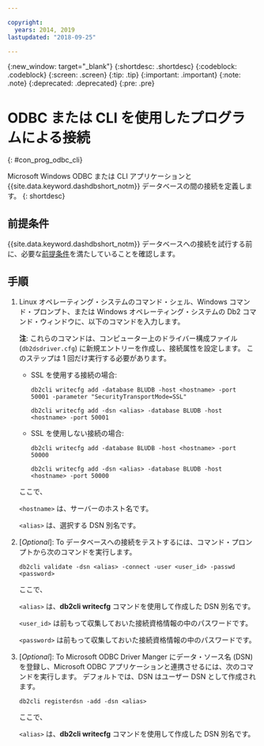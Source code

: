 ```yaml
---

copyright:
  years: 2014, 2019
lastupdated: "2018-09-25"

---
```


<!-- Attribute definitions --> 
{:new_window: target="_blank"}
{:shortdesc: .shortdesc}
{:codeblock: .codeblock}
{:screen: .screen}
{:tip: .tip}
{:important: .important}
{:note: .note}
{:deprecated: .deprecated}
{:pre: .pre}

# ODBC または CLI を使用したプログラムによる接続
{: #con_prog_odbc_cli}

Microsoft Windows ODBC または CLI アプリケーションと {{site.data.keyword.dashdbshort_notm}} データベースの間の接続を定義します。
{: shortdesc}

## 前提条件

{{site.data.keyword.dashdbshort_notm}} データベースへの接続を試行する前に、必要な[前提条件](connecting.html#prereqs)を満たしていることを確認します。

<!-- Before you can connect to your database, you must perform the following steps:

- [Verify prerequisites](prereqs.html), including installing driver packages, configuring your local environment, and downloading SSL certificates (if needed)
- Collect [connection information](credentials.html), including database details such as host name and port numbers, and connection credentials such as user ID and password -->

## 手順

1. Linux オペレーティング・システムのコマンド・シェル、Windows コマンド・プロンプト、または Windows オペレーティング・システムの Db2 コマンド・ウィンドウに、以下のコマンドを入力します。

   **注**: これらのコマンドは、コンピューター上のドライバー構成ファイル (`db2dsdriver.cfg`) に新規エントリーを作成し、接続属性を設定します。 このステップは 1 回だけ実行する必要があります。
   
   - SSL を使用する接続の場合:

     `db2cli writecfg add -database BLUDB -host <hostname> -port 50001 -parameter "SecurityTransportMode=SSL"`

     `db2cli writecfg add -dsn <alias> -database BLUDB -host <hostname> -port 50001`

   - SSL を使用しない接続の場合:

     `db2cli writecfg add -database BLUDB -host <hostname> -port 50000`

     `db2cli writecfg add -dsn <alias> -database BLUDB -host <hostname> -port 50000`

   ここで、

   `<hostname>` は、サーバーのホスト名です。

   `<alias>` は、選択する DSN 別名です。
    
2. [*Optional*]: To データベースへの接続をテストするには、コマンド・プロンプトから次のコマンドを実行します。

   `db2cli validate -dsn <alias> -connect -user <user_id> -passwd <password>`

   ここで、

   `<alias>` は、**db2cli writecfg** コマンドを使用して作成した DSN 別名です。

   `<user_id>` は前もって収集しておいた接続資格情報の中のパスワードです。

   `<password>` は前もって収集しておいた接続資格情報の中のパスワードです。

3. [*Optional*]: To Microsoft ODBC Driver Manger にデータ・ソース名 (DSN) を登録し、Microsoft ODBC アプリケーションと連携させるには、次のコマンドを実行します。 デフォルトでは、DSN はユーザー DSN として作成されます。

   `db2cli registerdsn -add -dsn <alias>`

   ここで、
        
   `<alias>` は、**db2cli writecfg** コマンドを使用して作成した DSN 別名です。



